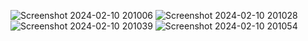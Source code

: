![Screenshot 2024-02-10 201006](https://github.com/ankitsingh122/Ginger-Media-Group-Assignment/assets/110349021/c9317adf-769d-4dba-9a76-e72a868829b3)
![Screenshot 2024-02-10 201028](https://github.com/ankitsingh122/Ginger-Media-Group-Assignment/assets/110349021/ee7ceadb-cc7a-49de-b187-113a4dc27815)
![Screenshot 2024-02-10 201039](https://github.com/ankitsingh122/Ginger-Media-Group-Assignment/assets/110349021/6215c681-780d-454a-ba90-dd21574c0e82)
![Screenshot 2024-02-10 201054](https://github.com/ankitsingh122/Ginger-Media-Group-Assignment/assets/110349021/154a445e-d803-43a0-8bc9-e70f4599873e)
